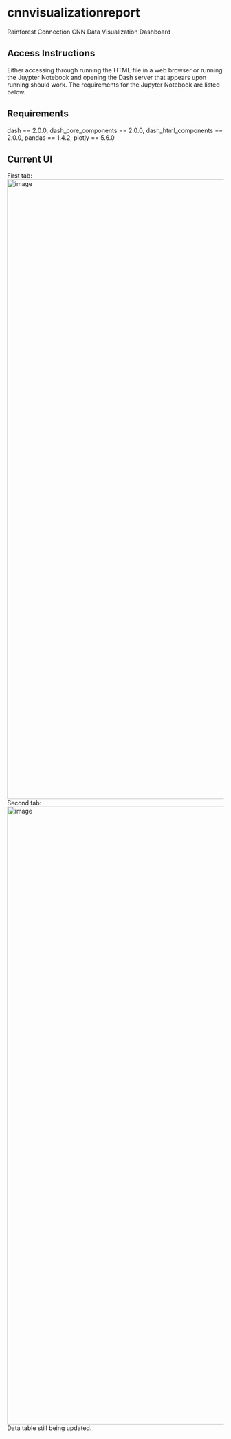 # cnnvisualizationreport
Rainforest Connection CNN Data Visualization Dashboard

## Access Instructions
Either accessing through running the HTML file in a web browser or running the Juypter Notebook and opening the Dash server that appears upon running should work. The requirements for the Jupyter Notebook are listed below.

## Requirements
dash == 2.0.0,
dash_core_components == 2.0.0,
dash_html_components == 2.0.0,
pandas == 1.4.2,
plotly == 5.6.0

## Current UI 
First tab:
<img width="1440" alt="image" src="https://github.com/LittleBudgie/cnnvisualizationreport/assets/69771816/fa76d11b-4417-416a-b868-ae32840ebb68">
Second tab:
<img width="1435" alt="image" src="https://github.com/LittleBudgie/cnnvisualizationreport/assets/69771816/c90a666d-5810-4298-a0b0-0143a4a540ab">
Data table still being updated.






